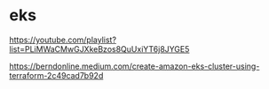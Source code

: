 # eks

https://youtube.com/playlist?list=PLiMWaCMwGJXkeBzos8QuUxiYT6j8JYGE5

https://berndonline.medium.com/create-amazon-eks-cluster-using-terraform-2c49cad7b92d
